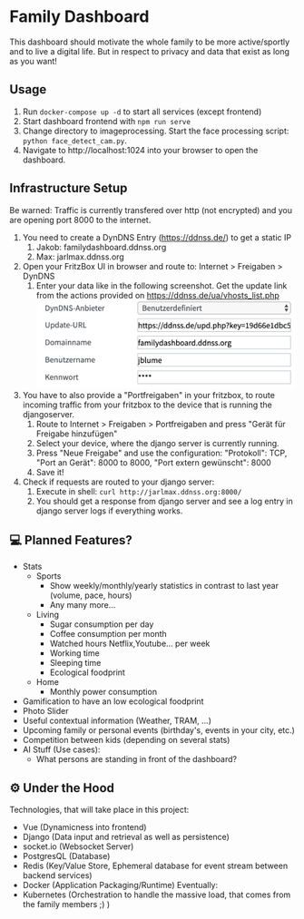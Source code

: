 # Family Dashboard

This dashboard should motivate the whole family to be more active/sportly and to live a digital life. But in respect to privacy and data that exist as long as you want!

## Usage

1. Run `docker-compose up -d` to start all services (except frontend)
1. Start dashboard frontend with `npm run serve`
1. Change directory to imageprocessing. Start the face processing script: `python face_detect_cam.py`.
1. Navigate to http://localhost:1024 into your browser to open the dashboard.

## Infrastructure Setup

Be warned: Traffic is currently transfered over http (not encrypted) and you are opening port 8000 to the internet.

1. You need to create a DynDNS Entry (https://ddnss.de/) to get a static IP
    1. Jakob: familydashboard.ddnss.org
    1. Max: jarlmax.ddnss.org
1. Open your FritzBox UI in browser and route to: Internet > Freigaben > DynDNS
    1. Enter your data like in the following screenshot. Get the update link from the actions provided on https://ddnss.de/ua/vhosts_list.php ![Fritzbox DynDNS Configuration](/docs/fritzbox-dyndns.png?raw=true "Fritzbox")
1. You have to also provide a "Portfreigaben" in your fritzbox, to route incoming traffic from your fritzbox to the device that is running the djangoserver. 
    1. Route to Internet > Freigaben > Portfreigaben and press "Gerät für Freigabe hinzufügen"
    1. Select your device, where the django server is currently running.
    1. Press "Neue Freigabe" and use the configuration: "Protokoll": TCP, "Port an Gerät": 8000 to 8000, "Port extern  gewünscht": 8000
    1. Save it!
1. Check if requests are routed to your django server:
    1. Execute in shell: `curl http://jarlmax.ddnss.org:8000/`
    1. You should get a response from django server and see a log entry in django server logs if everything works.

## 💻 Planned Features? 

- Stats
  - Sports
    - Show weekly/monthly/yearly statistics in contrast to last year (volume, pace, hours)
    - Any many more...
  - Living
    - Sugar consumption per day
    - Coffee consumption per month
    - Watched hours Netflix,Youtube... per week
    - Working time
    - Sleeping time
    - Ecological foodprint
  - Home
    - Monthly power consumption
- Gamification to have an low ecological foodprint
- Photo Slider
- Useful contextual information (Weather, TRAM, ...)
- Upcoming family or personal events (birthday's, events in your city, etc.)
- Competition between kids (depending on several stats)
- AI Stuff (Use cases):
  - What persons are standing in front of the dashboard?

## ⚙️ Under the Hood 

Technologies, that will take place in this project:
- Vue (Dynamicness into frontend)
- Django (Data input and retrieval as well as persistence)
- socket.io (Websocket Server)
- PostgresQL (Database)
- Redis (Key/Value Store, Ephemeral database for event stream between backend services)
- Docker (Application Packaging/Runtime)
Eventually:
- Kubernetes (Orchestration to handle the massive load, that comes from the family members ;) )
